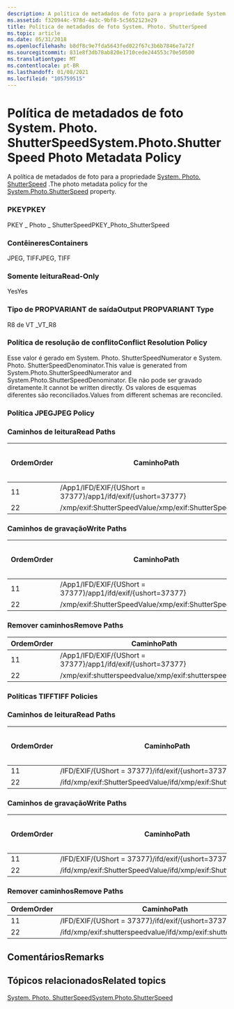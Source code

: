 ```yaml
---
description: A política de metadados de foto para a propriedade System. Photo. ShutterSpeed.
ms.assetid: f320944c-978d-4a3c-9bf8-5c5652123e29
title: Política de metadados de foto System. Photo. ShutterSpeed
ms.topic: article
ms.date: 05/31/2018
ms.openlocfilehash: b8df8c9e7fda5643fed022f67c3b6b7846e7a72f
ms.sourcegitcommit: 831e8f3db78ab820e1710cede244553c70e50500
ms.translationtype: MT
ms.contentlocale: pt-BR
ms.lasthandoff: 01/08/2021
ms.locfileid: "105759515"
---
```

# <a name="systemphotoshutterspeed-photo-metadata-policy"></a><span data-ttu-id="a4f76-103">Política de metadados de foto System. Photo. ShutterSpeed</span><span class="sxs-lookup"><span data-stu-id="a4f76-103">System.Photo.ShutterSpeed Photo Metadata Policy</span></span>

<span data-ttu-id="a4f76-104">A política de metadados de foto para a propriedade [System. Photo. ShutterSpeed](../properties/props-system-photo-shutterspeed.md) .</span><span class="sxs-lookup"><span data-stu-id="a4f76-104">The photo metadata policy for the [System.Photo.ShutterSpeed](../properties/props-system-photo-shutterspeed.md) property.</span></span>

### <a name="pkey"></a><span data-ttu-id="a4f76-105">PKEY</span><span class="sxs-lookup"><span data-stu-id="a4f76-105">PKEY</span></span>

<span data-ttu-id="a4f76-106">PKEY \_ Photo \_ ShutterSpeed</span><span class="sxs-lookup"><span data-stu-id="a4f76-106">PKEY\_Photo\_ShutterSpeed</span></span>

### <a name="containers"></a><span data-ttu-id="a4f76-107">Contêineres</span><span class="sxs-lookup"><span data-stu-id="a4f76-107">Containers</span></span>

<span data-ttu-id="a4f76-108">JPEG, TIFF</span><span class="sxs-lookup"><span data-stu-id="a4f76-108">JPEG, TIFF</span></span>

### <a name="read-only"></a><span data-ttu-id="a4f76-109">Somente leitura</span><span class="sxs-lookup"><span data-stu-id="a4f76-109">Read-Only</span></span>

<span data-ttu-id="a4f76-110">Yes</span><span class="sxs-lookup"><span data-stu-id="a4f76-110">Yes</span></span>

### <a name="output-propvariant-type"></a><span data-ttu-id="a4f76-111">Tipo de PROPVARIANT de saída</span><span class="sxs-lookup"><span data-stu-id="a4f76-111">Output PROPVARIANT Type</span></span>

<span data-ttu-id="a4f76-112">R8 de VT \_</span><span class="sxs-lookup"><span data-stu-id="a4f76-112">VT\_R8</span></span>

### <a name="conflict-resolution-policy"></a><span data-ttu-id="a4f76-113">Política de resolução de conflito</span><span class="sxs-lookup"><span data-stu-id="a4f76-113">Conflict Resolution Policy</span></span>

<span data-ttu-id="a4f76-114">Esse valor é gerado em System. Photo. ShutterSpeedNumerator e System. Photo. ShutterSpeedDenominator.</span><span class="sxs-lookup"><span data-stu-id="a4f76-114">This value is generated from System.Photo.ShutterSpeedNumerator and System.Photo.ShutterSpeedDenominator.</span></span> <span data-ttu-id="a4f76-115">Ele não pode ser gravado diretamente.</span><span class="sxs-lookup"><span data-stu-id="a4f76-115">It cannot be written directly.</span></span> <span data-ttu-id="a4f76-116">Os valores de esquemas diferentes são reconciliados.</span><span class="sxs-lookup"><span data-stu-id="a4f76-116">Values from different schemas are reconciled.</span></span>

### <a name="jpeg-policy"></a><span data-ttu-id="a4f76-117">Política JPEG</span><span class="sxs-lookup"><span data-stu-id="a4f76-117">JPEG Policy</span></span>

### <a name="read-paths"></a><span data-ttu-id="a4f76-118">Caminhos de leitura</span><span class="sxs-lookup"><span data-stu-id="a4f76-118">Read Paths</span></span>



| <span data-ttu-id="a4f76-119">Ordem</span><span class="sxs-lookup"><span data-stu-id="a4f76-119">Order</span></span> | <span data-ttu-id="a4f76-120">Caminho</span><span class="sxs-lookup"><span data-stu-id="a4f76-120">Path</span></span>                          | <span data-ttu-id="a4f76-121">Formato de disco</span><span class="sxs-lookup"><span data-stu-id="a4f76-121">Disk Format</span></span> |
|-------|-------------------------------|-------------|
| <span data-ttu-id="a4f76-122">1</span><span class="sxs-lookup"><span data-stu-id="a4f76-122">1</span></span>     | <span data-ttu-id="a4f76-123">/App1/IFD/EXIF/{UShort = 37377}</span><span class="sxs-lookup"><span data-stu-id="a4f76-123">/app1/ifd/exif/{ushort=37377}</span></span> |             |
| <span data-ttu-id="a4f76-124">2</span><span class="sxs-lookup"><span data-stu-id="a4f76-124">2</span></span>     | <span data-ttu-id="a4f76-125">/xmp/exif:ShutterSpeedValue</span><span class="sxs-lookup"><span data-stu-id="a4f76-125">/xmp/exif:ShutterSpeedValue</span></span>   |             |



 

### <a name="write-paths"></a><span data-ttu-id="a4f76-126">Caminhos de gravação</span><span class="sxs-lookup"><span data-stu-id="a4f76-126">Write Paths</span></span>



| <span data-ttu-id="a4f76-127">Ordem</span><span class="sxs-lookup"><span data-stu-id="a4f76-127">Order</span></span> | <span data-ttu-id="a4f76-128">Caminho</span><span class="sxs-lookup"><span data-stu-id="a4f76-128">Path</span></span>                          | <span data-ttu-id="a4f76-129">Formato de disco</span><span class="sxs-lookup"><span data-stu-id="a4f76-129">Disk Format</span></span> |
|-------|-------------------------------|-------------|
| <span data-ttu-id="a4f76-130">1</span><span class="sxs-lookup"><span data-stu-id="a4f76-130">1</span></span>     | <span data-ttu-id="a4f76-131">/App1/IFD/EXIF/{UShort = 37377}</span><span class="sxs-lookup"><span data-stu-id="a4f76-131">/app1/ifd/exif/{ushort=37377}</span></span> |             |
| <span data-ttu-id="a4f76-132">2</span><span class="sxs-lookup"><span data-stu-id="a4f76-132">2</span></span>     | <span data-ttu-id="a4f76-133">/xmp/exif:ShutterSpeedValue</span><span class="sxs-lookup"><span data-stu-id="a4f76-133">/xmp/exif:ShutterSpeedValue</span></span>   |             |



 

### <a name="remove-paths"></a><span data-ttu-id="a4f76-134">Remover caminhos</span><span class="sxs-lookup"><span data-stu-id="a4f76-134">Remove Paths</span></span>



| <span data-ttu-id="a4f76-135">Ordem</span><span class="sxs-lookup"><span data-stu-id="a4f76-135">Order</span></span> | <span data-ttu-id="a4f76-136">Caminho</span><span class="sxs-lookup"><span data-stu-id="a4f76-136">Path</span></span>                          |
|-------|-------------------------------|
| <span data-ttu-id="a4f76-137">1</span><span class="sxs-lookup"><span data-stu-id="a4f76-137">1</span></span>     | <span data-ttu-id="a4f76-138">/App1/IFD/EXIF/{UShort = 37377}</span><span class="sxs-lookup"><span data-stu-id="a4f76-138">/app1/ifd/exif/{ushort=37377}</span></span> |
| <span data-ttu-id="a4f76-139">2</span><span class="sxs-lookup"><span data-stu-id="a4f76-139">2</span></span>     | <span data-ttu-id="a4f76-140">/xmp/exif:shutterspeedvalue</span><span class="sxs-lookup"><span data-stu-id="a4f76-140">/xmp/exif:shutterspeedvalue</span></span>   |



 

### <a name="tiff-policies"></a><span data-ttu-id="a4f76-141">Políticas TIFF</span><span class="sxs-lookup"><span data-stu-id="a4f76-141">TIFF Policies</span></span>

### <a name="read-paths"></a><span data-ttu-id="a4f76-142">Caminhos de leitura</span><span class="sxs-lookup"><span data-stu-id="a4f76-142">Read Paths</span></span>



| <span data-ttu-id="a4f76-143">Ordem</span><span class="sxs-lookup"><span data-stu-id="a4f76-143">Order</span></span> | <span data-ttu-id="a4f76-144">Caminho</span><span class="sxs-lookup"><span data-stu-id="a4f76-144">Path</span></span>                            | <span data-ttu-id="a4f76-145">Formato de disco</span><span class="sxs-lookup"><span data-stu-id="a4f76-145">Disk Format</span></span> |
|-------|---------------------------------|-------------|
| <span data-ttu-id="a4f76-146">1</span><span class="sxs-lookup"><span data-stu-id="a4f76-146">1</span></span>     | <span data-ttu-id="a4f76-147">/IFD/EXIF/{UShort = 37377}</span><span class="sxs-lookup"><span data-stu-id="a4f76-147">/ifd/exif/{ushort=37377}</span></span>        |             |
| <span data-ttu-id="a4f76-148">2</span><span class="sxs-lookup"><span data-stu-id="a4f76-148">2</span></span>     | <span data-ttu-id="a4f76-149">/ifd/xmp/exif:ShutterSpeedValue</span><span class="sxs-lookup"><span data-stu-id="a4f76-149">/ifd/xmp/exif:ShutterSpeedValue</span></span> |             |



 

### <a name="write-paths"></a><span data-ttu-id="a4f76-150">Caminhos de gravação</span><span class="sxs-lookup"><span data-stu-id="a4f76-150">Write Paths</span></span>



| <span data-ttu-id="a4f76-151">Ordem</span><span class="sxs-lookup"><span data-stu-id="a4f76-151">Order</span></span> | <span data-ttu-id="a4f76-152">Caminho</span><span class="sxs-lookup"><span data-stu-id="a4f76-152">Path</span></span>                            | <span data-ttu-id="a4f76-153">Formato de disco</span><span class="sxs-lookup"><span data-stu-id="a4f76-153">Disk Format</span></span> |
|-------|---------------------------------|-------------|
| <span data-ttu-id="a4f76-154">1</span><span class="sxs-lookup"><span data-stu-id="a4f76-154">1</span></span>     | <span data-ttu-id="a4f76-155">/IFD/EXIF/{UShort = 37377}</span><span class="sxs-lookup"><span data-stu-id="a4f76-155">/ifd/exif/{ushort=37377}</span></span>        |             |
| <span data-ttu-id="a4f76-156">2</span><span class="sxs-lookup"><span data-stu-id="a4f76-156">2</span></span>     | <span data-ttu-id="a4f76-157">/ifd/xmp/exif:ShutterSpeedValue</span><span class="sxs-lookup"><span data-stu-id="a4f76-157">/ifd/xmp/exif:ShutterSpeedValue</span></span> |             |



 

### <a name="remove-paths"></a><span data-ttu-id="a4f76-158">Remover caminhos</span><span class="sxs-lookup"><span data-stu-id="a4f76-158">Remove Paths</span></span>



| <span data-ttu-id="a4f76-159">Ordem</span><span class="sxs-lookup"><span data-stu-id="a4f76-159">Order</span></span> | <span data-ttu-id="a4f76-160">Caminho</span><span class="sxs-lookup"><span data-stu-id="a4f76-160">Path</span></span>                            |
|-------|---------------------------------|
| <span data-ttu-id="a4f76-161">1</span><span class="sxs-lookup"><span data-stu-id="a4f76-161">1</span></span>     | <span data-ttu-id="a4f76-162">/IFD/EXIF/{UShort = 37377}</span><span class="sxs-lookup"><span data-stu-id="a4f76-162">/ifd/exif/{ushort=37377}</span></span>        |
| <span data-ttu-id="a4f76-163">2</span><span class="sxs-lookup"><span data-stu-id="a4f76-163">2</span></span>     | <span data-ttu-id="a4f76-164">/ifd/xmp/exif:shutterspeedvalue</span><span class="sxs-lookup"><span data-stu-id="a4f76-164">/ifd/xmp/exif:shutterspeedvalue</span></span> |



 

## <a name="remarks"></a><span data-ttu-id="a4f76-165">Comentários</span><span class="sxs-lookup"><span data-stu-id="a4f76-165">Remarks</span></span>

## <a name="related-topics"></a><span data-ttu-id="a4f76-166">Tópicos relacionados</span><span class="sxs-lookup"><span data-stu-id="a4f76-166">Related topics</span></span>

<dl> <dt>

[<span data-ttu-id="a4f76-167">System. Photo. ShutterSpeed</span><span class="sxs-lookup"><span data-stu-id="a4f76-167">System.Photo.ShutterSpeed</span></span>](../properties/props-system-photo-shutterspeed.md)
</dt> </dl>

 

 
